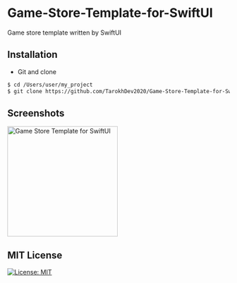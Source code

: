 # Game-Store-Template-for-SwiftUI
Game store template written by SwiftUI

## Installation ##
* Git and clone <br/>
```bash
$ cd /Users/user/my_project
$ git clone https://github.com/TarokhDev2020/Game-Store-Template-for-SwiftUI.git
```

## Screenshots ##
<img src="https://user-images.githubusercontent.com/72879576/96495000-0c6db000-1254-11eb-8bb4-b030bf1a576d.png" alt="Game Store Template for SwiftUI" width="250"/>


## MIT License ##
[![License: MIT](https://img.shields.io/badge/License-MIT-yellow.svg)](https://opensource.org/licenses/MIT)
